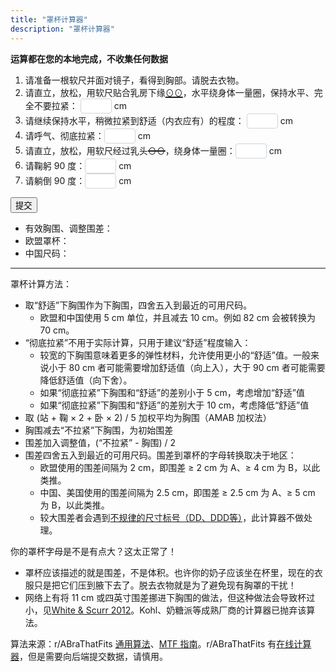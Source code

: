 ```yaml
---
title: "罩杯计算器"
description: "罩杯计算器"
---
```


<style>
  input {
    color: #495057;
    border: 1px solid #ced4da;
    border-radius: 0.25rem;
    /*transition: border-color 0.15s ease-in-out, box-shadow 0.15s ease-in-out;*/
    padding: 1px;
    height: 1.8em;
    width: 50px;
  }
  input:focus {
    color: #495057;
    outline: 0;
    border-image: url(/images/shadow-i.png) 30 30 stretch;
    border-image-width: 3px;
    border-image-outset: 0px;
  }
</style>

**运算都在您的本地完成，不收集任何数据**

1. 请准备一根软尺并面对镜子，看得到胸部。请脱去衣物。
1. 请直立，放松，用软尺贴合乳房下缘<span style="text-decoration:underline; text-decoration-thickness: 2px;">⊙⊙</span>，水平绕身体一量圈，保持水平、完全不要拉紧： <input type="text" id="und-loose"/> cm
1. 请继续保持水平，稍微拉紧到舒适（内衣应有）的程度： <input type="text" id="und-snug"/> cm
1. 请呼气、彻底拉紧：<input type="text" id="und-tight"/> cm
1. 请直立，放松，用软尺经过乳头<span style="text-decoration:line-through; text-decoration-thickness: 2px;">⊙⊙</span>，绕身体一量圈：<input type="text" id="up-up"/> cm
1. 请鞠躬 90 度：<input type="text" id="up-lean"/> cm
1. 请躺倒 90 度：<input type="text" id="up-down"/> cm

<button onclick="cup()" type="submit">提交</button>

<ul id="results">
<li>有效胸围、调整围差：<span id="diff"></span></li>
<li>欧盟罩杯：<span id="eu"></span></li>
<li>中国尺码：<span id="cn"></span></li>
</ul>

* * *

罩杯计算方法：

- 取“舒适”下胸围作为下胸围，四舍五入到最近的可用尺码。
  - 欧盟和中国使用 5 cm 单位，并且减去 10 cm。例如 82 cm 会被转换为 70 cm。
- “彻底拉紧”不用于实际计算，只用于建议“舒适”程度输入：
  - 较宽的下胸围意味着更多的弹性材料，允许使用更小的“舒适”值。一般来说小于 80 cm 者可能需要增加舒适值（向上入），大于 90 cm 者可能需要降低舒适值（向下舍）。
  - 如果“彻底拉紧”下胸围和“舒适”的差别小于 5 cm，考虑增加“舒适”值
  - 如果“彻底拉紧”下胸围和“舒适”的差别大于 10 cm，考虑降低“舒适”值
- 取 (站 + 鞠 &times; 2 + 卧 &times; 2) / 5 加权平均为胸围（AMAB 加权法）
- 胸围减去“不拉紧”下胸围，为初始围差
- 围差加入调整值，(“不拉紧” - 胸围) / 2
- 围差四舍五入到最近的可用尺码。围差到罩杯的字母转换取决于地区：
  - 欧盟使用的围差间隔为 2 cm，即围差 ≥ 2 cm 为 A、≥ 4 cm 为 B，以此类推。
  - 中国、美国使用的围差间隔为 2.5 cm，即围差 ≥ 2.5 cm 为 A、≥ 5 cm 为 B，以此类推。
  - 较大围差者会遇到[不规律的尺寸标号（DD、DDD等）](https://en.wikipedia.org/w/index.php?title=Bra_size&oldid=1181336261#The_meaning_of_cup_sizes_varies)，此计算器不做处理。

你的罩杯字母是不是有点大？这太正常了！
* 罩杯应该描述的就是围差，不是体积。也许你的奶子应该坐在杯里，现在的衣服只是把它们压到腋下去了。脱去衣物就是为了避免现有胸罩的干扰！
* 网络上有将 11 cm 或四英寸围差挪进下胸围的做法，但这种做法会导致杯过小，见[White & Scurr 2012](https://sci-hub.se/https://www.tandfonline.com/doi/abs/10.1080/00140139.2011.647096)。Kohl、奶糖派等成熟厂商的计算器已抛弃该算法。

算法来源：r/ABraThatFits [通用算法](https://www.reddit.com/r/ABraThatFits/wiki/manual_sizing_guide/)、[MTF 指南](https://www.reddit.com/r/ABraThatFits/wiki/mtfguide/)。r/ABraThatFits 有[在线计算器](https://www.abrathatfits.org/calculator.php)，但是需要向后端提交数据，请慎用。

<script type="text/javascript">
function stringify_cup(n) {
  var cup_to_letter = ["AA，买少女小背心去吧", "A", "B", "C", "D", "E", "F", "G"];
  if (isNaN(n))
    return "数值错误，再检查检查吧";
  if (n < 0)
    return "小妹妹你还不需要穿内衣哦";
  if (n > cup_to_letter.length)
    return "你胸大你说了算（罩杯超出 MtF.wiki 预设）";
  return cup_to_letter[n];
}
function cup() {
  var $id = window.document.getElementById.bind(window.document);
  
  // Calculate
  var und_l = Number($id("und-loose").value) || NaN;
  var und_s = Number($id("und-snug").value) || NaN; 
  var und_t = Number($id("und-tight").value) || NaN;
  var up_u = Number($id("up-up").value) || NaN;
  var up_l = Number($id("up-lean").value) || NaN;
  var up_d = Number($id("up-down").value) || NaN;

  // EU, CN use 5 cm bands 
  var under = Math.round(und_s / 5) * 5;
  var upper = (up_u * 2 + up_l + up_d * 2) / 5;
  var diff = upper - und_l + (und_l - under) / 2;

  var cup_eu = Math.floor(diff / 2);
  var cup_cn = Math.floor(diff / 2.5);

  $id("diff").innerText = under + ", " + diff.toFixed(2);
  if (isNaN(diff)) {
    $id("diff").innerText = "数值错误，再检查检查吧";
  }

  // EU performs -10 adjustment, see https://www.reddit.com/r/ABraThatFits/wiki/sizing_systems/
  // CN presumably does same
  $id("eu").innerText = '' + (under - 10) + stringify_cup(cup_eu);
  $id("cn").innerText = '' + (under - 10) + stringify_cup(cup_cn);
}

</script>

